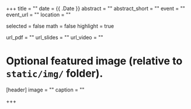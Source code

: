 +++
title = ""
date = {{ .Date }} 
abstract = ""
abstract_short = ""
event = ""
event_url = ""
location = ""

selected = false
math = false
highlight = true

url_pdf = ""
url_slides = ""
url_video = ""

# Optional featured image (relative to `static/img/` folder).
[header]
image = ""
caption = ""

+++
